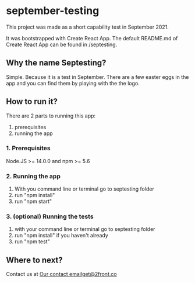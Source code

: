 # september-testing

This project was made as a short capability test in September 2021.

It was bootstrapped with Create React App. The default README.md of Create React App can be found in /septesting.

## Why the name Septesting? 

Simple. Because it is a test in September. There are a few easter eggs in the app and you can find them by playing with the the logo.

## How to run it?

There are 2 parts to running this app:

1. prerequisites
2. running the app

### 1. Prerequisites

 Node.JS >= 14.0.0 and npm >= 5.6

### 2. Running the app

1. With you command line or terminal go to septesting folder
2. run "npm install"
3. run "npm start"

### 3. (optional) Running the tests

1. with your command line or terminal go to septesting folder
2. run "npm install" if you haven't already
3. run "npm test"

## Where to next?

Contact us at [Our contact email](mailto:get@2front.co)get@2front.co